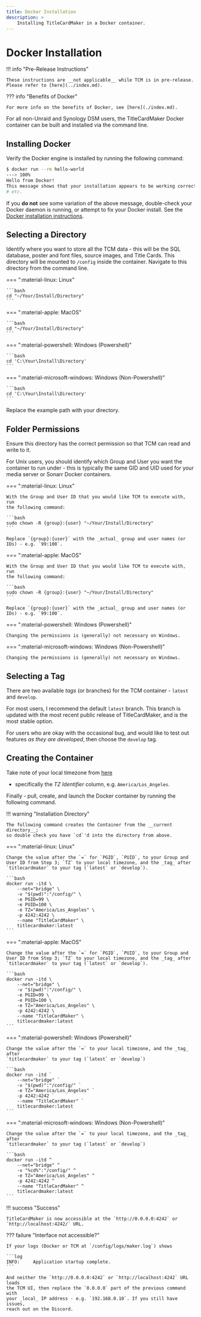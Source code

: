 ```yaml
---
title: Docker Installation
description: >
    Installing TitleCardMaker in a Docker container.
---
```


# Docker Installation

!!! info "Pre-Release Instructions"

    These instructions are __not applicable__ while TCM is in pre-release.
    Please refer to [here](../index.md).

??? info "Benefits of Docker"

    For more info on the benefits of Docker, see [here](./index.md).

For all non-Unraid and Synology DSM users, the TitleCardMaker Docker container
can be built and installed via the command line.

## Installing Docker
Verify the Docker engine is installed by running the following command:

<!-- termynal -->

```bash
$ docker run --rm hello-world
---> 100%
Hello from Docker!
This message shows that your installation appears to be working correctly.
# etc. 
```

If you __do not__ see some variation of the above message, double-check your
Docker daemon is running, or attempt to fix your Docker install. See the
[Docker installation instructions](https://docs.docker.com/engine/install/).

## Selecting a Directory

Identify where you want to store all the TCM data - this will be the SQL
database, poster and font files, source images, and Title Cards. This directory
will be mounted to `/config` inside the container. Navigate to this directory
from the command line.

=== ":material-linux: Linux"

    ```bash
    cd "~/Your/Install/Directory"
    ```

=== ":material-apple: MacOS"

    ```bash
    cd "~/Your/Install/Directory"
    ```

=== ":material-powershell: Windows (Powershell)"

    ```bash
    cd 'C:\Your\Install\Directory'
    ```

=== ":material-microsoft-windows: Windows (Non-Powershell)"

    ```bash
    cd 'C:\Your\Install\Directory'
    ```

Replace the example path with your directory.

## Folder Permissions

Ensure this directory has the correct permission so that TCM can read and
write to it.

For Unix users, you should identify which Group and User you want the container
to run under - this is typically the same GID and UID used for your media server
or Sonarr Docker containers.

=== ":material-linux: Linux"

    With the Group and User ID that you would like TCM to execute with, run
    the following command:

    ```bash
    sudo chown -R {group}:{user} "~/Your/Install/Directory"
    ```

    Replace `{group}:{user}` with the _actual_ group and user names (or
    IDs) - e.g. `99:100`.

=== ":material-apple: MacOS"

    With the Group and User ID that you would like TCM to execute with, run
    the following command:

    ```bash
    sudo chown -R {group}:{user} "~/Your/Install/Directory"
    ```

    Replace `{group}:{user}` with the _actual_ group and user names (or
    IDs) - e.g. `99:100`.

=== ":material-powershell: Windows (Powershell)"

    Changing the permissions is (generally) not necessary on Windows.

=== ":material-microsoft-windows: Windows (Non-Powershell)"

    Changing the permissions is (generally) not necessary on Windows.

## Selecting a Tag

There are two available _tags_ (or branches) for the TCM container - `latest`
and `develop`.

For most users, I recommend the default `latest` branch. This branch is
updated with the most recent public release of TitleCardMaker, and is
the most stable option.

For users who are okay with the occasional bug, and would like to test
out features _as they are developed_, then choose the `develop` tag.

## Creating the Container

Take note of your local timezone from
[here](https://en.wikipedia.org/wiki/List_of_tz_database_time_zones)
- specifically the _TZ Identifier_ column, e.g. `America/Los_Angeles`.

Finally - pull, create, and launch the Docker container by running the following
command.

!!! warning "Installation Directory"

    The following command creates the Container from the __current directory__;
    so double check you have `cd`'d into the directory from above.

=== ":material-linux: Linux"

    Change the value after the `=` for `PGID`, `PUID`, to your Group and
    User ID from Step 3; `TZ` to your local timezone, and the _tag_ after
    `titlecardmaker` to your tag (`latest` or `develop`).

    ```bash
    docker run -itd \
        --net="bridge" \
        -v "$(pwd)":"/config/" \
        -e PGID=99 \
        -e PUID=100 \
        -e TZ="America/Los_Angeles" \
        -p 4242:4242 \
        --name "TitleCardMaker" \
        titlecardmaker:latest
    ```

=== ":material-apple: MacOS"

    Change the value after the `=` for `PGID`, `PUID`, to your Group and
    User ID from Step 3; `TZ` to your local timezone, and the _tag_ after
    `titlecardmaker` to your tag (`latest` or `develop`).

    ```bash
    docker run -itd \
        --net="bridge" \
        -v "$(pwd)":"/config/" \
        -e PGID=99 \
        -e PUID=100 \
        -e TZ="America/Los_Angeles" \
        -p 4242:4242 \
        --name "TitleCardMaker" \
        titlecardmaker:latest
    ```

=== ":material-powershell: Windows (Powershell)"

    Change the value after the `=` to your local timezone, and the _tag_ after
    `titlecardmaker` to your tag (`latest` or `develop`)

    ```bash
    docker run -itd `
        --net="bridge" `
        -v "$(pwd)":"/config/" `
        -e TZ="America/Los_Angeles" `
        -p 4242:4242 `
        --name "TitleCardMaker" `
        titlecardmaker:latest
    ```

=== ":material-microsoft-windows: Windows (Non-Powershell)"

    Change the value after the `=` to your local timezone, and the _tag_ after
    `titlecardmaker` to your tag (`latest` or `develop`)

    ```bash
    docker run -itd ^
        --net="bridge" ^
        -v "%cd%":"/config/" ^
        -e TZ="America/Los_Angeles" ^
        -p 4242:4242 ^
        --name "TitleCardMaker" ^
        titlecardmaker:latest
    ```

!!! success "Success"

    TitleCardMaker is now accessible at the `http://0.0.0.0:4242` or
    `http://localhost:4242/` URL.

??? failure "Interface not accessible?"

    If your logs (Docker or TCM at `/config/logs/maker.log`) shows

    ```log
    INFO:     Application startup complete.
    ```
    
    And neither the `http://0.0.0.0:4242` or `http://localhost:4242` URL loads
    the TCM UI, then replace the `0.0.0.0` part of the previous command with
    your _local_ IP address - e.g. `192.168.0.10`. If you still have issues,
    reach out on the Discord.

